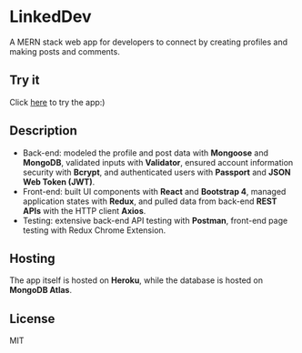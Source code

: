 # LinkedDev

A MERN stack web app for developers to connect by creating profiles and making posts and comments.

## Try it

Click [here](https://linkeddev.herokuapp.com/) to try the app:)

## Description

- Back-end: modeled the profile and post data with **Mongoose** and **MongoDB**, validated inputs with **Validator**, ensured account information security with **Bcrypt**, and authenticated users with **Passport** and **JSON Web Token (JWT)**.
- Front-end: built UI components with **React** and **Bootstrap 4**, managed application states with **Redux**, and pulled data from back-end **REST APIs** with the HTTP client **Axios**.
- Testing: extensive back-end API testing with **Postman**, front-end page testing with Redux Chrome Extension.

## Hosting

The app itself is hosted on **Heroku**, while the database is hosted on **MongoDB Atlas**.

## License

MIT
